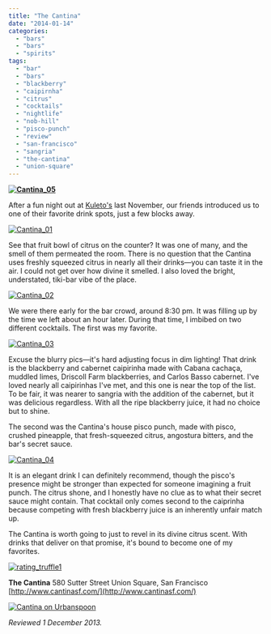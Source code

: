 ```yaml
---
title: "The Cantina"
date: "2014-01-14"
categories: 
  - "bars"
  - "bars"
  - "spirits"
tags: 
  - "bar"
  - "bars"
  - "blackberry"
  - "caipirnha"
  - "citrus"
  - "cocktails"
  - "nightlife"
  - "nob-hill"
  - "pisco-punch"
  - "review"
  - "san-francisco"
  - "sangria"
  - "the-cantina"
  - "union-square"
---
```


**[![Cantina_05](http://s3.amazonaws.com/thegourmez-wpmedia/2013/12/Cantina_05-332x500.jpg)](http://www.thegourmez.com/2014/01/the-cantina/cantina_05/)**

After a fun night out at [Kuleto's](http://www.thegourmez.com/2013/12/kuletos/) last November, our friends introduced us to one of their favorite drink spots, just a few blocks away.

[![Cantina_01](http://s3.amazonaws.com/thegourmez-wpmedia/2013/12/Cantina_01-332x500.jpg)](http://www.thegourmez.com/2014/01/the-cantina/cantina_01/)

See that fruit bowl of citrus on the counter? It was one of many, and the smell of them permeated the room. There is no question that the Cantina uses freshly squeezed citrus in nearly all their drinks—you can taste it in the air. I could not get over how divine it smelled. I also loved the bright, understated, tiki-bar vibe of the place.

[![Cantina_02](http://s3.amazonaws.com/thegourmez-wpmedia/2013/12/Cantina_02-367x500.jpg)](http://www.thegourmez.com/2014/01/the-cantina/cantina_02/)

We were there early for the bar crowd, around 8:30 pm. It was filling up by the time we left about an hour later. During that time, I imbibed on two different cocktails. The first was my favorite.

[![Cantina_03](http://s3.amazonaws.com/thegourmez-wpmedia/2013/12/Cantina_03-332x500.jpg)](http://www.thegourmez.com/2014/01/the-cantina/cantina_03/)

Excuse the blurry pics—it's hard adjusting focus in dim lighting! That drink is the blackberry and cabernet caipirinha made with Cabana cachaça, muddled limes, Driscoll Farm blackberries, and Carlos Basso cabernet. I've loved nearly all caipirinhas I've met, and this one is near the top of the list. To be fair, it was nearer to sangria with the addition of the cabernet, but it was delicious regardless. With all the ripe blackberry juice, it had no choice but to shine.

The second was the Cantina's house pisco punch, made with pisco, crushed pineapple, that fresh-squeezed citrus, angostura bitters, and the bar's secret sauce.

[![Cantina_04](http://s3.amazonaws.com/thegourmez-wpmedia/2013/12/Cantina_04-495x500.jpg)](http://www.thegourmez.com/2014/01/the-cantina/cantina_04/)

It is an elegant drink I can definitely recommend, though the pisco's presence might be stronger than expected for someone imagining a fruit punch. The citrus shone, and I honestly have no clue as to what their secret sauce might contain. That cocktail only comes second to the caiprinha because competing with fresh blackberry juice is an inherently unfair match up.

The Cantina is worth going to just to revel in its divine citrus scent. With drinks that deliver on that promise, it's bound to become one of my favorites.

[![rating_truffle1](http://s3.amazonaws.com/thegourmez-wpmedia/2009/02/rating_truffle1.gif)](http://www.thegourmez.com/2009/02/silk-hope-winery-nc-traminette-2007/rating_truffle1/)

**The Cantina** 580 Sutter Street Union Square, San Francisco [http://www.cantinasf.com/](http://www.cantinasf.com/)

[![Cantina on Urbanspoon](http://www.urbanspoon.com/b/link/352961/minilink.gif)](http://www.urbanspoon.com/r/6/352961/restaurant/Nob-Hill/Cantina-San-Francisco)

_Reviewed 1 December 2013._
